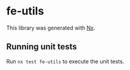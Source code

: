 # fe-utils

This library was generated with [Nx](https://nx.dev).

## Running unit tests

Run `nx test fe-utils` to execute the unit tests.
